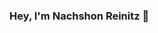 ### Hey, I'm Nachshon Reinitz 👋

<!--
**Nreinitz/Nreinitz** is a ✨ _special_ ✨ repository because its `README.md` (this file) appears on your GitHub profile.

Here are some ideas to get you started:

- 🔭 I’m currently working on a project in software engineering course
- 🌱 I’m currently studying for a BSc in computer science
- 👯 I’m looking to collaborate on anything interesting
- 📫 How to reach me: nachshonreinitz@gmail.com
- 😄 Pronouns: HE/HIM/KING/GOD/LORD/HIMMITHY/QUEENELIZABETHTHEEIGHTH/SUPPAPI
- ⚡ Fun fact: I CAN BENCH UR MOM
